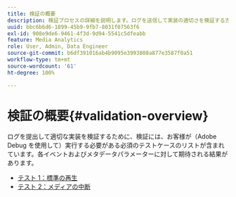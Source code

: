 ```yaml
---
title: 検証の概要
description: 検証プロセスの詳細を説明します。ログを送信して実装の適切さを検証する方法を説明します。
uuid: bbc6b6d6-1899-45b9-9fb7-8031f07563f6
exl-id: 908e9de6-9461-4f3d-9d94-5541c5dfeabb
feature: Media Analytics
role: User, Admin, Data Engineer
source-git-commit: b6df391016ab4b9095e3993808a877e3587f0a51
workflow-type: tm+mt
source-wordcount: '61'
ht-degree: 100%

---
```


# 検証の概要{#validation-overview}

ログを提出して適切な実装を検証するために、検証には、お客様が（Adobe Debug を使用して）実行する必要がある必須のテストケースのリストが含まれています。各イベントおよびメタデータパラメーターに対して期待される結果があります。

* [テスト 1：標準の再生 ](test1-standard-playback.md)
* [テスト 2：メディアの中断 ](test2-media-interrupt.md)
